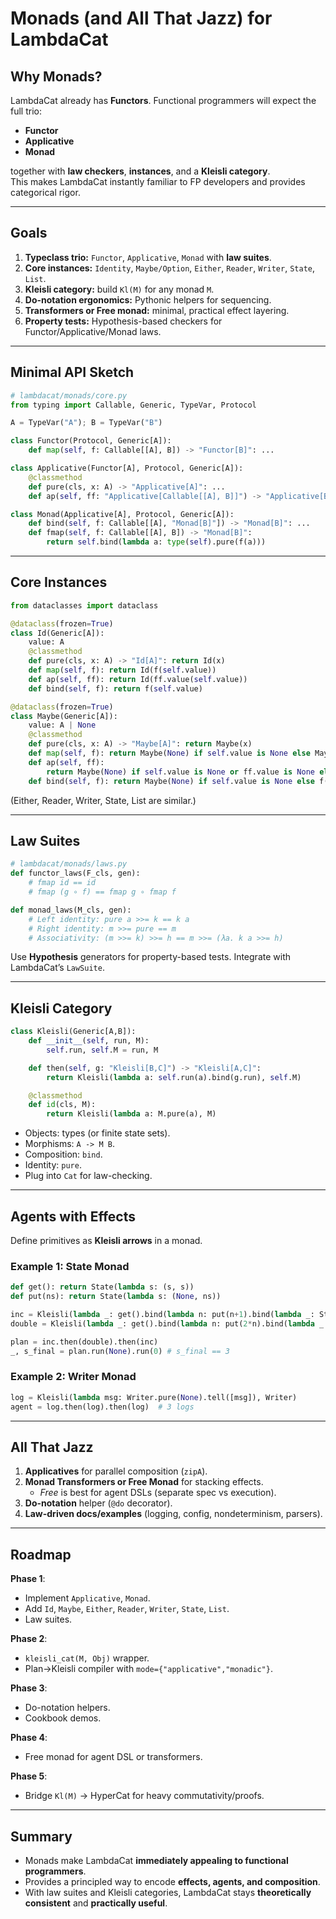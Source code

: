 # Monads (and All That Jazz) for LambdaCat

## Why Monads?
LambdaCat already has **Functors**. Functional programmers will expect the full trio:
- **Functor**
- **Applicative**
- **Monad**

together with **law checkers**, **instances**, and a **Kleisli category**.  
This makes LambdaCat instantly familiar to FP developers and provides categorical rigor.

---

## Goals
1. **Typeclass trio:** `Functor`, `Applicative`, `Monad` with **law suites**.  
2. **Core instances:** `Identity`, `Maybe/Option`, `Either`, `Reader`, `Writer`, `State`, `List`.  
3. **Kleisli category:** build `Kl(M)` for any monad `M`.  
4. **Do-notation ergonomics:** Pythonic helpers for sequencing.  
5. **Transformers or Free monad:** minimal, practical effect layering.  
6. **Property tests:** Hypothesis-based checkers for Functor/Applicative/Monad laws.

---

## Minimal API Sketch

```python
# lambdacat/monads/core.py
from typing import Callable, Generic, TypeVar, Protocol

A = TypeVar("A"); B = TypeVar("B")

class Functor(Protocol, Generic[A]):
    def map(self, f: Callable[[A], B]) -> "Functor[B]": ...

class Applicative(Functor[A], Protocol, Generic[A]):
    @classmethod
    def pure(cls, x: A) -> "Applicative[A]": ...
    def ap(self, ff: "Applicative[Callable[[A], B]]") -> "Applicative[B]": ...

class Monad(Applicative[A], Protocol, Generic[A]):
    def bind(self, f: Callable[[A], "Monad[B]"]) -> "Monad[B]": ...
    def fmap(self, f: Callable[[A], B]) -> "Monad[B]":
        return self.bind(lambda a: type(self).pure(f(a)))
```

---

## Core Instances

```python
from dataclasses import dataclass

@dataclass(frozen=True)
class Id(Generic[A]):
    value: A
    @classmethod
    def pure(cls, x: A) -> "Id[A]": return Id(x)
    def map(self, f): return Id(f(self.value))
    def ap(self, ff): return Id(ff.value(self.value))
    def bind(self, f): return f(self.value)

@dataclass(frozen=True)
class Maybe(Generic[A]):
    value: A | None
    @classmethod
    def pure(cls, x: A) -> "Maybe[A]": return Maybe(x)
    def map(self, f): return Maybe(None) if self.value is None else Maybe(f(self.value))
    def ap(self, ff):
        return Maybe(None) if self.value is None or ff.value is None else Maybe(ff.value(self.value))
    def bind(self, f): return Maybe(None) if self.value is None else f(self.value)
```

(Either, Reader, Writer, State, List are similar.)

---

## Law Suites

```python
# lambdacat/monads/laws.py
def functor_laws(F_cls, gen):
    # fmap id == id
    # fmap (g ∘ f) == fmap g ∘ fmap f

def monad_laws(M_cls, gen):
    # Left identity: pure a >>= k == k a
    # Right identity: m >>= pure == m
    # Associativity: (m >>= k) >>= h == m >>= (λa. k a >>= h)
```

Use **Hypothesis** generators for property-based tests. Integrate with LambdaCat’s `LawSuite`.

---

## Kleisli Category

```python
class Kleisli(Generic[A,B]):
    def __init__(self, run, M):
        self.run, self.M = run, M

    def then(self, g: "Kleisli[B,C]") -> "Kleisli[A,C]":
        return Kleisli(lambda a: self.run(a).bind(g.run), self.M)

    @classmethod
    def id(cls, M):
        return Kleisli(lambda a: M.pure(a), M)
```

- Objects: types (or finite state sets).  
- Morphisms: `A -> M B`.  
- Composition: `bind`.  
- Identity: `pure`.  
- Plug into `Cat` for law-checking.

---

## Agents with Effects

Define primitives as **Kleisli arrows** in a monad.

### Example 1: State Monad
```python
def get(): return State(lambda s: (s, s))
def put(ns): return State(lambda s: (None, ns))

inc = Kleisli(lambda _: get().bind(lambda n: put(n+1).bind(lambda _: State.pure(None))), State)
double = Kleisli(lambda _: get().bind(lambda n: put(2*n).bind(lambda _: State.pure(None))), State)

plan = inc.then(double).then(inc)
_, s_final = plan.run(None).run(0) # s_final == 3
```

### Example 2: Writer Monad
```python
log = Kleisli(lambda msg: Writer.pure(None).tell([msg]), Writer)
agent = log.then(log).then(log)  # 3 logs
```

---

## All That Jazz

1. **Applicatives** for parallel composition (`zipA`).  
2. **Monad Transformers or Free Monad** for stacking effects.  
   - *Free* is best for agent DSLs (separate spec vs execution).  
3. **Do-notation** helper (`@do` decorator).  
4. **Law-driven docs/examples** (logging, config, nondeterminism, parsers).

---

## Roadmap

**Phase 1**:  
- Implement `Applicative`, `Monad`.  
- Add `Id`, `Maybe`, `Either`, `Reader`, `Writer`, `State`, `List`.  
- Law suites.

**Phase 2**:  
- `kleisli_cat(M, Obj)` wrapper.  
- Plan→Kleisli compiler with `mode={"applicative","monadic"}`.  

**Phase 3**:  
- Do-notation helpers.  
- Cookbook demos.  

**Phase 4**:  
- Free monad for agent DSL or transformers.  

**Phase 5**:  
- Bridge `Kl(M)` → HyperCat for heavy commutativity/proofs.

---

## Summary
- Monads make LambdaCat **immediately appealing to functional programmers**.  
- Provides a principled way to encode **effects, agents, and composition**.  
- With law suites and Kleisli categories, LambdaCat stays **theoretically consistent** and **practically useful**.  
